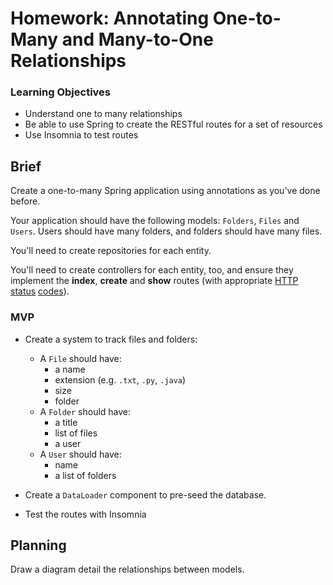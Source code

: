 # Homework: Annotating One-to-Many and Many-to-One Relationships

### Learning Objectives


- Understand one to many relationships
- Be able to use Spring to create the RESTful routes for a set of resources
- Use Insomnia to test routes


## Brief

Create a one-to-many Spring application using annotations as you've done before.

 Your application should have the following models: `Folders`, `Files` and `Users`. Users should have many folders, and folders should have many files.

You'll need to create repositories for each entity.

You'll need to create controllers for each entity, too, and ensure they implement the **index**, **create** and **show** routes (with appropriate [HTTP](https://www.restapitutorial.com/httpstatuscodes.html) [status](https://http.cat/) [codes](https://httpstatusdogs.com)).

### MVP

- Create a system to track files and folders:
  - A `File` should have:
     - a name
     - extension (e.g. `.txt`, `.py`, `.java`)
     - size
     - folder
  - A `Folder` should have:
     - a title
     - list of files
     - a user
  - A `User` should have:
     - name
     - a list of folders
     
- Create a `DataLoader` component to pre-seed the database.
- Test the routes with Insomnia


## Planning

Draw a diagram detail the relationships between models.

